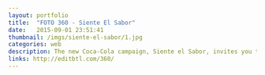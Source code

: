```yaml
---
layout: portfolio
title:  "FOTO 360 - Siente El Sabor"
date:   2015-09-01 23:51:41
thumbnail: /imgs/siente-el-sabor/1.jpg
categories: web
description: The new Coca-Cola campaign, Siente el Sabor, invites you to feel its refreshing flavor wherever you are, always with friends..
links: http://editbtl.com/360/
---
```

